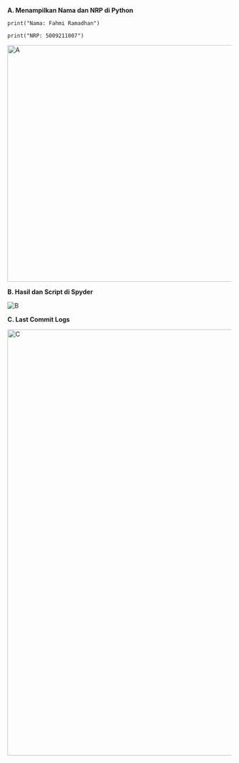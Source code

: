 **A. Menampilkan Nama dan NRP di Python**

```
print("Nama: Fahmi Ramadhan")

print("NRP: 5009211007")
```

<img width="532" alt="A" src="https://github.com/ITStudent123/tugas-sinyal/assets/90102620/8268d1b7-d3ff-4389-a709-cddc5a59df52">



**B. Hasil dan Script di Spyder**



![B](https://github.com/ITStudent123/tugas-sinyal/assets/90102620/df89e5cb-9c5f-46d8-9609-002e6e1e0eb4)




**C. Last Commit Logs**

<img width="958" alt="C" src="https://github.com/ITStudent123/tugas-sinyal/assets/90102620/57093539-03b2-420a-893a-5b204020bb35">

